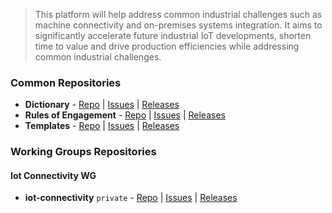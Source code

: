  > This platform will help address common industrial challenges such as machine connectivity and on-premises systems integration. It aims to significantly accelerate future industrial IoT developments, shorten time to value and drive production efficiencies while addressing common industrial challenges.
 
### Common Repositories
 * **Dictionary** -
 [Repo](https://github.com/OpenManufacturingPlatform/dictionary) | [Issues](https://github.com/OpenManufacturingPlatform/dictionary) | [Releases](https://github.com/OpenManufacturingPlatform/dictionary/releases)
 * **Rules of Engagement** - [Repo](https://github.com/OpenManufacturingPlatform/rules_of_engagement) | [Issues](https://github.com/OpenManufacturingPlatform/rules_of_engagement/issues) | [Releases](https://github.com/OpenManufacturingPlatform/rules_of_engagement/releases)
 * **Templates** - [Repo](https://github.com/OpenManufacturingPlatform/templates) | [Issues](https://github.com/OpenManufacturingPlatform/templates/issues) | [Releases](https://github.com/OpenManufacturingPlatform/templates/releases)
 
### Working Groups Repositories
#### Iot Connectivity WG
 * **iot-connectivity** `private` - [Repo](https://github.com/OpenManufacturingPlatform/iot_connectivity) | [Issues](https://github.com/OpenManufacturingPlatform/iot_connectivity/issues) | [Releases](https://github.com/OpenManufacturingPlatform/iot_connectivity/releases)
 
 
  
 
